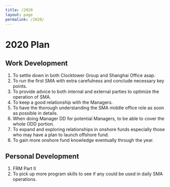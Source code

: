```yaml
---
title: /2020
layout: page
permalink: /2020/
---
```


# 2020 Plan

## Work Development

1. To settle down in both Clocktower Group and Shanghai Office asap.
2. To run the first SMA with extra carefulness and conclude necessary key points.
3. To provide advice to both internal and external parties to optimize the operation of SMA.
4. To keep a good relationship with the Managers.
5. To have the thorough understanding the SMA middle office role as soon as possible in details.
6. When doing Manager DD for potential Managers, to be able to cover the whole ODD portion.
7. To expand and exploring relationships in onshore funds especially those who may have a plan to launch offshore fund.
8. To gain more onshore fund knowledge eventually through the year.

## Personal Development

1. FRM Part II
2. To pick up more program skills to see if any could be used in daily SMA operations.